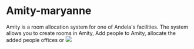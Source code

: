 # Amity-maryanne
Amity is a room allocation system for one of Andela's facilities. 
The system allows you to create rooms in Amity, Add people to Amity, allocate the added people offices or 
<a href="https://asciinema.org/a/78537s65q8zulfy2asm8qah6e" target="_blank"><img src="https://asciinema.org/a/78537s65q8zulfy2asm8qah6e.png" /></a>